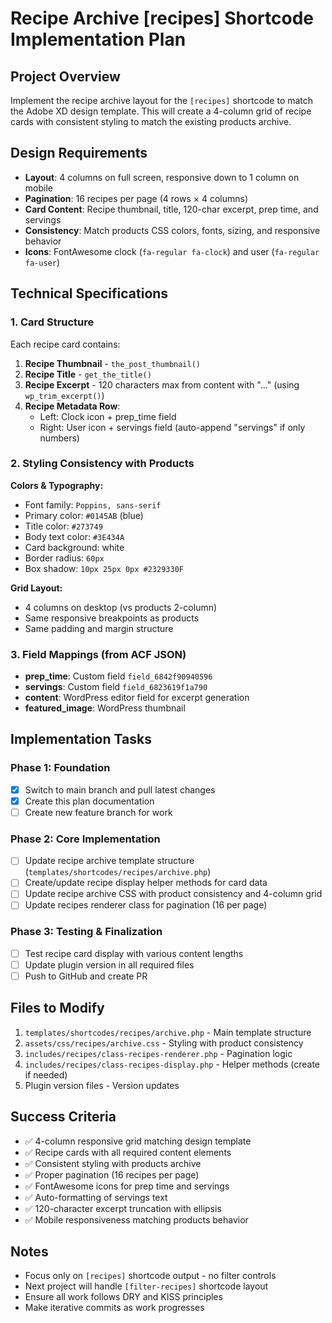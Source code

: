 # Recipe Archive [recipes] Shortcode Implementation Plan

## Project Overview
Implement the recipe archive layout for the `[recipes]` shortcode to match the Adobe XD design template. This will create a 4-column grid of recipe cards with consistent styling to match the existing products archive.

## Design Requirements
- **Layout**: 4 columns on full screen, responsive down to 1 column on mobile
- **Pagination**: 16 recipes per page (4 rows × 4 columns)
- **Card Content**: Recipe thumbnail, title, 120-char excerpt, prep time, and servings
- **Consistency**: Match products CSS colors, fonts, sizing, and responsive behavior
- **Icons**: FontAwesome clock (`fa-regular fa-clock`) and user (`fa-regular fa-user`)

## Technical Specifications

### 1. Card Structure
Each recipe card contains:
1. **Recipe Thumbnail** - `the_post_thumbnail()`
2. **Recipe Title** - `get_the_title()`
3. **Recipe Excerpt** - 120 characters max from content with "..." (using `wp_trim_excerpt()`)
4. **Recipe Metadata Row**:
   - Left: Clock icon + prep_time field
   - Right: User icon + servings field (auto-append "servings" if only numbers)

### 2. Styling Consistency with Products
**Colors & Typography:**
- Font family: `Poppins, sans-serif`
- Primary color: `#0145AB` (blue)
- Title color: `#273749`
- Body text color: `#3E434A`
- Card background: white
- Border radius: `60px`
- Box shadow: `10px 25px 0px #2329330F`

**Grid Layout:**
- 4 columns on desktop (vs products 2-column)
- Same responsive breakpoints as products
- Same padding and margin structure

### 3. Field Mappings (from ACF JSON)
- **prep_time**: Custom field `field_6842f90940596` 
- **servings**: Custom field `field_6823619f1a790`
- **content**: WordPress editor field for excerpt generation
- **featured_image**: WordPress thumbnail

## Implementation Tasks

### Phase 1: Foundation
- [x] Switch to main branch and pull latest changes
- [x] Create this plan documentation
- [ ] Create new feature branch for work

### Phase 2: Core Implementation  
- [ ] Update recipe archive template structure (`templates/shortcodes/recipes/archive.php`)
- [ ] Create/update recipe display helper methods for card data
- [ ] Update recipe archive CSS with product consistency and 4-column grid
- [ ] Update recipes renderer class for pagination (16 per page)

### Phase 3: Testing & Finalization
- [ ] Test recipe card display with various content lengths
- [ ] Update plugin version in all required files
- [ ] Push to GitHub and create PR

## Files to Modify
1. `templates/shortcodes/recipes/archive.php` - Main template structure
2. `assets/css/recipes/archive.css` - Styling with product consistency
3. `includes/recipes/class-recipes-renderer.php` - Pagination logic
4. `includes/recipes/class-recipes-display.php` - Helper methods (create if needed)
5. Plugin version files - Version updates

## Success Criteria
- ✅ 4-column responsive grid matching design template
- ✅ Recipe cards with all required content elements
- ✅ Consistent styling with products archive
- ✅ Proper pagination (16 recipes per page)
- ✅ FontAwesome icons for prep time and servings
- ✅ Auto-formatting of servings text
- ✅ 120-character excerpt truncation with ellipsis
- ✅ Mobile responsiveness matching products behavior

## Notes
- Focus only on `[recipes]` shortcode output - no filter controls
- Next project will handle `[filter-recipes]` shortcode layout
- Ensure all work follows DRY and KISS principles
- Make iterative commits as work progresses